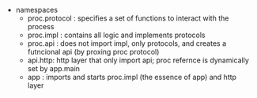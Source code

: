 - namespaces
  - proc.protocol : specifies a set of functions to interact with the process
  - proc.impl : contains all logic and implements protocols
  - proc.api : does not import impl, only protocols, and creates a futncional api (by proxing proc protocol)
  - api.http: http layer that only import api; proc refernce is dynamically set by app.main
  - app : imports and starts proc.impl (the essence of app) and http layer
